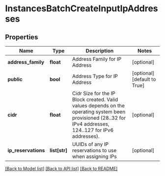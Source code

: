# InstancesBatchCreateInputIpAddresses


## Properties
Name | Type | Description | Notes
------------ | ------------- | ------------- | -------------
**address_family** | **float** | Address Family for IP Address | [optional] 
**public** | **bool** | Address Type for IP Address | [optional] [default to True]
**cidr** | **float** | Cidr Size for the IP Block created. Valid values depends on the operating system been provisioned (28..32 for IPv4 addresses, 124..127 for IPv6 addresses). | [optional] 
**ip_reservations** | **list[str]** | UUIDs of any IP reservations to use when assigning IPs | [optional] 

[[Back to Model list]](../README.md#documentation-for-models) [[Back to API list]](../README.md#documentation-for-api-endpoints) [[Back to README]](../README.md)


